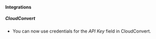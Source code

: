 
#### Integrations

##### CloudConvert

- You can now use credentials for the *API Key* field in CloudConvert.
